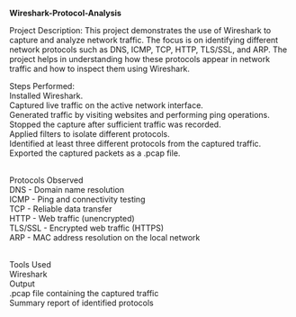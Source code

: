 **Wireshark-Protocol-Analysis**
<br>

Project Description:
This project demonstrates the use of Wireshark to capture and analyze network traffic. The focus is on identifying different network protocols such as DNS, ICMP, TCP, HTTP, TLS/SSL, and ARP. The project helps in understanding how these protocols appear in network traffic and how to inspect them using Wireshark.
<br>

Steps Performed: <br>
Installed Wireshark. 
<br>
Captured live traffic on the active network interface. 
<br>
Generated traffic by visiting websites and performing ping operations. 
<br>
Stopped the capture after sufficient traffic was recorded. 
<br>
Applied filters to isolate different protocols. 
<br>
Identified at least three different protocols from the captured traffic. 
<br>
Exported the captured packets as a .pcap file. 
<br>


<br>
Protocols Observed
<br>
DNS - Domain name resolution
<br>
ICMP - Ping and connectivity testing
<br>
TCP - Reliable data transfer
<br>
HTTP - Web traffic (unencrypted)
<br>
TLS/SSL - Encrypted web traffic (HTTPS)
<br>
ARP - MAC address resolution on the local network


<br>

<br>




Tools Used
<br>
Wireshark
<br>
Output
<br>
.pcap file containing the captured traffic
<br>
Summary report of identified protocols

